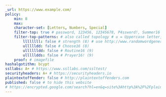 ```yaml
---
_url: https://www.example.com/
policy:
    min: 8
    max:
    character-set: [Letters, Numbers, Special]
    filter-top: true # password, 123456, 12345678, P4ssword!, Summer16
    filter-top-patterns: # also called topology # u = Uppercase letter, l = Lowercase letter, d = Decimal number (0-9)
        llllllll: false # strength (8) # use http://www.randomwordgenerator.com
        ullllldd: false # Choose16 (8)
        ulllllldd: false # Routine16 (9)
        ullllldds: false # Prayer16! (9)
    proof: # imagefile
hashalgotithm: bcypt
ssllabs: A+ # https://www.ssllabs.com/ssltest/
securityheaders: A+ # https://securityheaders.io
plaintextoffender: false # http://plaintextoffenders.com
published: false # to hide this website
# https://encrypted.google.com/search?hl=en&q=site%3Ahttp%3A%2F%2Fplaintextoffenders.com%2F#hl=en&q=site:plaintextoffenders.com
---
```

